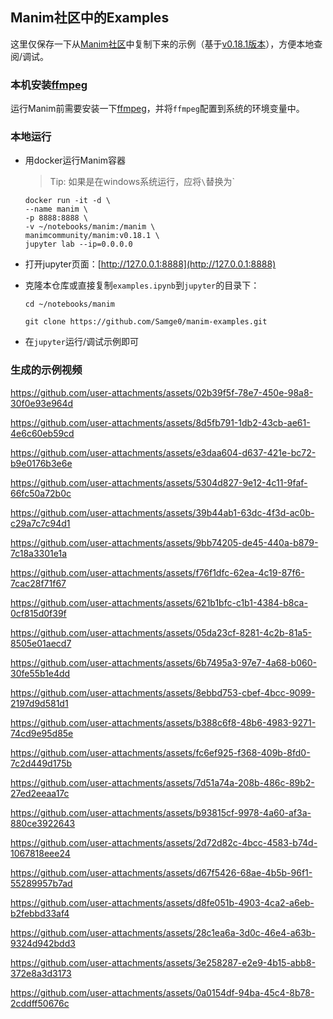 ## Manim社区中的Examples

这里仅保存一下从[Manim社区](https://docs.manim.community/en/stable/examples.html)中复制下来的示例（基于[v0.18.1版本](https://hub.docker.com/r/manimcommunity/manim/tags)），方便本地查阅/调试。

### 本机安装[ffmpeg](https://ffmpeg.org/download.html)
运行Manim前需要安装一下[ffmpeg](https://ffmpeg.org/download.html)，并将`ffmpeg`配置到系统的环境变量中。

### 本地运行

- 用docker运行Manim容器
    
    > Tip: 如果是在windows系统运行，应将`\`替换为`
    ```shell
    docker run -it -d \
    --name manim \
    -p 8888:8888 \
    -v ~/notebooks/manim:/manim \
    manimcommunity/manim:v0.18.1 \
    jupyter lab --ip=0.0.0.0
    ```

- 打开jupyter页面：[http://127.0.0.1:8888](http://127.0.0.1:8888)

- 克隆本仓库或直接复制`examples.ipynb`到`jupyter`的目录下：
    ```shell
    cd ~/notebooks/manim

    git clone https://github.com/Samge0/manim-examples.git
    ```

- 在`jupyter`运行/调试示例即可


### 生成的示例视频



https://github.com/user-attachments/assets/02b39f5f-78e7-450e-98a8-30f0e93e964d



https://github.com/user-attachments/assets/8d5fb791-1db2-43cb-ae61-4e6c60eb59cd



https://github.com/user-attachments/assets/e3daa604-d637-421e-bc72-b9e0176b3e6e



https://github.com/user-attachments/assets/5304d827-9e12-4c11-9faf-66fc50a72b0c



https://github.com/user-attachments/assets/39b44ab1-63dc-4f3d-ac0b-c29a7c7c94d1



https://github.com/user-attachments/assets/9bb74205-de45-440a-b879-7c18a3301e1a



https://github.com/user-attachments/assets/f76f1dfc-62ea-4c19-87f6-7cac28f71f67



https://github.com/user-attachments/assets/621b1bfc-c1b1-4384-b8ca-0cf815d0f39f



https://github.com/user-attachments/assets/05da23cf-8281-4c2b-81a5-8505e01aecd7



https://github.com/user-attachments/assets/6b7495a3-97e7-4a68-b060-30fe55b1e4dd



https://github.com/user-attachments/assets/8ebbd753-cbef-4bcc-9099-2197d9d581d1



https://github.com/user-attachments/assets/b388c6f8-48b6-4983-9271-74cd9e95d85e



https://github.com/user-attachments/assets/fc6ef925-f368-409b-8fd0-7c2d449d175b



https://github.com/user-attachments/assets/7d51a74a-208b-486c-89b2-27ed2eeaa17c



https://github.com/user-attachments/assets/b93815cf-9978-4a60-af3a-880ce3922643



https://github.com/user-attachments/assets/2d72d82c-4bcc-4583-b74d-1067818eee24



https://github.com/user-attachments/assets/d67f5426-68ae-4b5b-96f1-55289957b7ad



https://github.com/user-attachments/assets/d8fe051b-4903-4ca2-a6eb-b2febbd33af4



https://github.com/user-attachments/assets/28c1ea6a-3d0c-46e4-a63b-9324d942bdd3



https://github.com/user-attachments/assets/3e258287-e2e9-4b15-abb8-372e8a3d3173



https://github.com/user-attachments/assets/0a0154df-94ba-45c4-8b78-2cddff50676c


